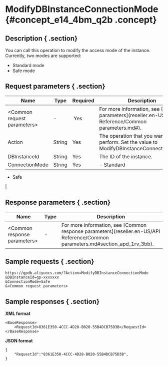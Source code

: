# ModifyDBInstanceConnectionMode {#concept_e14_4bm_q2b .concept}

## Description { .section}

You can call this operation to modify the access mode of the instance. Currently, two modes are supported:

-   Standard mode
-   Safe mode

## Request parameters { .section}

|Name|Type|Required|Description|
|----|----|--------|-----------|
|<Common request parameters\>|-| Yes|For more information, see [Common parameters](reseller.en-US/API Reference/Common parameters.md#).|
|Action|String|Yes|The operation that you want to perform. Set the value to ModifyDBInstanceConnectionMode.|
|DBInstanceId|String|Yes|The ID of the instance.|
|ConnectionMode|String|Yes| -   Standard
-   Safe

 |

## Response parameters { .section}

|Name|Type|Description|
|----|----|-----------|
|<Common response parameters\>|-|For more information, see [Common response parameters](reseller.en-US/API Reference/Common parameters.md#section_apd_1rv_3bb).|

## Sample requests { .section}

```
https://gpdb.aliyuncs.com/?Action=ModifyDBInstanceConnectionMode
&DBInstanceId=gp-xxxxxxx
&ConnectionMode=Safe
&<Common request parameters>

```

## Sample responses { .section}

**XML format**

```
<BaseResponse> 
	<RequestId>8361E350-4CCC-4D28-B020-55B4DCB75D3B</RequestId>
</BaseResponse>
```

**JSON format**

```
{
    "RequestId":"8361E350-4CCC-4D28-B020-55B4DCB75D3B",
}
```

